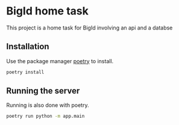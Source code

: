 # BigId home task

This project is a home task for BigId involving an api and a databse

## Installation

Use the package manager [poetry](https://python-poetry.org/docs/) to install.

```bash 
poetry install
```

## Running the server

Running is also done with poetry.

```bash
poetry run python -m app.main
```

